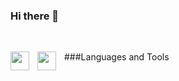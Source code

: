 ### Hi there 👋

<br/>

###Languages and Tools
<img src="https://cdn.jsdelivr.net/gh/devicons/devicon/icons/python/python-original.svg" align="left" width='30px' style="padding-right:10px;"/>
<img src="https://cdn.jsdelivr.net/gh/devicons/devicon/icons/mysql/mysql-original-wordmark.svg" align="left" width='30px' style="padding-right:10px;"/>
<br/>

<!--
**VladBanasko/VladBanasko** is a ✨ _special_ ✨ repository because its `README.md` (this file) appears on your GitHub profile.

Here are some ideas to get you started:

- 🔭 I’m currently working on ...
- 🌱 I’m currently learning ...
- 👯 I’m looking to collaborate on ...
- 🤔 I’m looking for help with ...
- 💬 Ask me about ...
- 📫 How to reach me: ...
- 😄 Pronouns: ...
- ⚡ Fun fact: ...
-->

